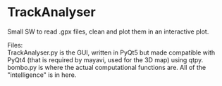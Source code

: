 # TrackAnalyser
Small SW to read .gpx files, clean and plot them in an interactive plot.

Files:<br>
TrackAnalyser.py is the GUI, written in PyQt5 but made compatible with PyQt4 (that is required by mayavi, used for the 3D map) using qtpy.<br>
bombo.py is where the actual computational functions are. All of the "intelligence" is in here.<br>

